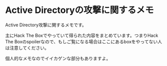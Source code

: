 # Active Directoryの攻撃に関するメモ

Active Directory攻撃に関するメモです。

主にHack The Boxでやっていて得られた内容をまとめています。つまりHack The Boxのspoilerなので、もしご覧になる場合はここにあるboxをやってない人は注意してください。

個人的なメモなのでイイカゲンな部分もありますよ。
